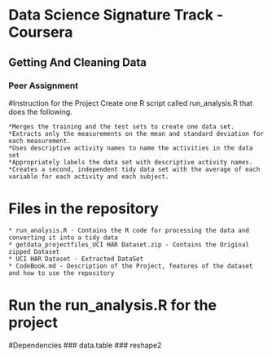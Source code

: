 # Data Science Signature Track -Coursera
## Getting And Cleaning Data
### Peer Assignment 

#Instruction for the Project
Create one R script called run_analysis.R that does the following.

    *Merges the training and the test sets to create one data set.
    *Extracts only the measurements on the mean and standard deviation for each measurement.
    *Uses descriptive activity names to name the activities in the data set
    *Appropriately labels the data set with descriptive activity names.
    *Creates a second, independent tidy data set with the average of each variable for each activity and each subject.
 

# Files in the repository
	* run_analysis.R - Contains the R code for processing the data and converting it into a tidy data
	* getdata_projectfiles_UCI HAR Dataset.zip - Contains the Original zipped Dataset
  	* UCI HAR Dataset - Extracted DataSet
	* CodeBook.md - Description of the Project, features of the dataset and how to use the repository

# Run the run_analysis.R for the project

#Dependencies
	### data.table
	### reshape2
